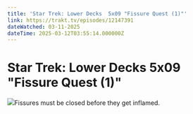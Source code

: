 ```yaml
---
title: 'Star Trek: Lower Decks  5x09 "Fissure Quest (1)"' 
link: https://trakt.tv/episodes/12147391
dateWatched: 03-11-2025
dateTime: 2025-03-12T03:55:14.000000Z
---
```

# Star Trek: Lower Decks  5x09 "Fissure Quest (1)"

![](https://walter-r2.trakt.tv/images/episodes/012/147/391/screenshots/thumb/e0673121d0.jpg)Fissures must be closed before they get inflamed.